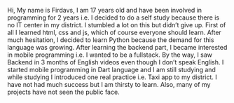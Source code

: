 Hi, My name is Firdavs, I am 17 years old and have been involved in programming for 2 years i.e. I decided to do a self study because there is no IT center in my district. I stumbled a lot on this but didn’t give up. First of all I learned html, css and js, which of course everyone should learn. After much hesitation, I decided to learn Python because the demand for this language was growing. After learning the backend part, I became interested in mobile programming i.e. I wanted to be a fullstack. By the way, I saw Backend in 3 months of English videos even though I don’t speak English. I started mobile programming in Dart language and I am still studying and while studying I introduced one real practice i.e. Taxi app to my district. I have not had much success but I am thirsty to learn. Also, many of my projects have not seen the public face. 
